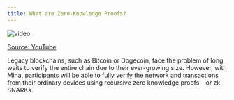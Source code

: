 ```yaml
---
title: What are Zero-Knowledge Proofs?
---
```


![video](https://i.ibb.co/TPhdGV7/Screen-Shot-2021-10-05-at-5-30-40-PM.png)

[Source: YouTube](https://www.youtube.com/watch?v=GvwYJDzzI-g)

Legacy blockchains, such as Bitcoin or Dogecoin, face the problem of long waits to verify the entire chain due to their ever-growing size. However, with Mina, participants will be able to fully verify the network and transactions from their ordinary devices using recursive zero knowledge proofs – or zk-SNARKs.
